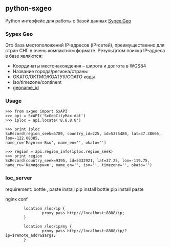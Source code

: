 ## python-sxgeo
Python интерфейс для работы с базой данных [Sypex Geo](http://sypexgeo.net/ru/about/)

### Sypex Geo
Это база местоположений IP-адресов (IP-сетей), преимущественно для стран СНГ в очень компактном формате. 
Результатом поиска IP-адреса в базе являются:

  - Координаты местонахождения – широта и долгота в WGS84
  - Название города/региона/страны
  - ОКАТО/ОКТМО/КОАТУУ/СОАТО коды
  - iso/timezone/continent
  - [geoname_id](http://www.geonames.org/manual.html)


### Usage
```
>>> from sxgeo import SxAPI
>>> api = SxAPI('SxGeoCityMax.dat')
>>> iploc = api.locate('8.8.8.8')

>>> print iploc 
SxRecord(region_seek=6789, country_id=225, id=5375480, lat=37.38605, lon=-122.08385, 
name_ru='Маунтин-Вью', name_en='', okato='')

>>> region = api.region_info(iploc.region_seek)
>>> print region
SxRecord(country_seek=9395, id=5332921, lat=37.25, lon=-119.75, 
name_ru='Калифорния', name_en='', iso='', timezone='', okato='')
```


### loc_server 
requirement: bottle , paste 
install pip install bottle 
        pip install paste

nginx conf 
````
        location /loc/ip {
                proxy_pass http://localhost:8888/ip;
        }

        location /loc/ip/my {
                proxy_pass http://localhost:8888/ip/?ip=$remote_addr&$args;
        }
````
